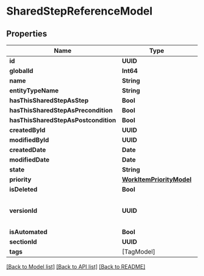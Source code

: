 # SharedStepReferenceModel

## Properties
Name | Type | Description | Notes
------------ | ------------- | ------------- | -------------
**id** | **UUID** |  | 
**globalId** | **Int64** |  | 
**name** | **String** |  | 
**entityTypeName** | **String** |  | 
**hasThisSharedStepAsStep** | **Bool** |  | 
**hasThisSharedStepAsPrecondition** | **Bool** |  | 
**hasThisSharedStepAsPostcondition** | **Bool** |  | 
**createdById** | **UUID** |  | 
**modifiedById** | **UUID** |  | [optional] 
**createdDate** | **Date** |  | [optional] 
**modifiedDate** | **Date** |  | [optional] 
**state** | **String** |  | 
**priority** | [**WorkItemPriorityModel**](WorkItemPriorityModel.md) |  | 
**isDeleted** | **Bool** |  | 
**versionId** | **UUID** | used for versioning changes in workitem | 
**isAutomated** | **Bool** |  | 
**sectionId** | **UUID** |  | 
**tags** | [TagModel] |  | [optional] 

[[Back to Model list]](../README.md#documentation-for-models) [[Back to API list]](../README.md#documentation-for-api-endpoints) [[Back to README]](../README.md)



